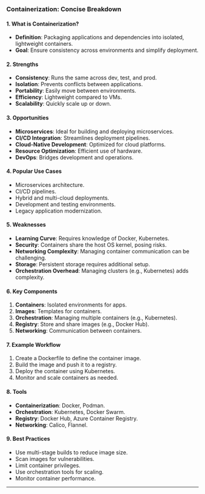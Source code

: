 ### **Containerization: Concise Breakdown**

#### **1. What is Containerization?**

- **Definition**: Packaging applications and dependencies into isolated, lightweight containers.
- **Goal**: Ensure consistency across environments and simplify deployment.

#### **2. Strengths**

- **Consistency**: Runs the same across dev, test, and prod.
- **Isolation**: Prevents conflicts between applications.
- **Portability**: Easily move between environments.
- **Efficiency**: Lightweight compared to VMs.
- **Scalability**: Quickly scale up or down.

#### **3. Opportunities**

- **Microservices**: Ideal for building and deploying microservices.
- **CI/CD Integration**: Streamlines deployment pipelines.
- **Cloud-Native Development**: Optimized for cloud platforms.
- **Resource Optimization**: Efficient use of hardware.
- **DevOps**: Bridges development and operations.

#### **4. Popular Use Cases**

- Microservices architecture.
- CI/CD pipelines.
- Hybrid and multi-cloud deployments.
- Development and testing environments.
- Legacy application modernization.

#### **5. Weaknesses**

- **Learning Curve**: Requires knowledge of Docker, Kubernetes.
- **Security**: Containers share the host OS kernel, posing risks.
- **Networking Complexity**: Managing container communication can be challenging.
- **Storage**: Persistent storage requires additional setup.
- **Orchestration Overhead**: Managing clusters (e.g., Kubernetes) adds complexity.

#### **6. Key Components**

1. **Containers**: Isolated environments for apps.
2. **Images**: Templates for containers.
3. **Orchestration**: Managing multiple containers (e.g., Kubernetes).
4. **Registry**: Store and share images (e.g., Docker Hub).
5. **Networking**: Communication between containers.

#### **7. Example Workflow**

1. Create a Dockerfile to define the container image.
2. Build the image and push it to a registry.
3. Deploy the container using Kubernetes.
4. Monitor and scale containers as needed.

#### **8. Tools**

- **Containerization**: Docker, Podman.
- **Orchestration**: Kubernetes, Docker Swarm.
- **Registry**: Docker Hub, Azure Container Registry.
- **Networking**: Calico, Flannel.

#### **9. Best Practices**

- Use multi-stage builds to reduce image size.
- Scan images for vulnerabilities.
- Limit container privileges.
- Use orchestration tools for scaling.
- Monitor container performance.

---
